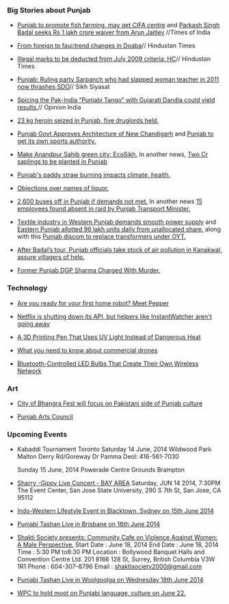 ### Big Stories about Punjab

- [Punjab to promote fish farming, may get CIFA centre](http://timesofindia.indiatimes.com/city/chandigarh/Punjab-to-promote-fish-farming-may-get-CIFA-centre/articleshow/36460289.cms) and [Parkash Singh Badal seeks Rs 1 lakh crore waiver from Arun Jaitley](http://timesofindia.indiatimes.com/india/Parkash-Singh-Badal-seeks-Rs-1-lakh-crore-waiver-from-Arun-Jaitley/articleshow/36459192.cms) //Times of India

- [From foreign to fauj:trend changes in Doaba](http://www.hindustantimes.com/punjab/jalandhar/from-foreign-to-fauj-trend-changes-in-doaba/article1-1228499.aspx)// Hindustan Times

- [Illegal marks to be deducted from July 2009 criteria: HC](http://www.hindustantimes.com/punjab/chandigarh/illegal-marks-to-be-deducted-from-july-2009-criteria-hc/article1-1228544.aspx)// Hindustan Times

- [Punjab: Ruling party Sarpanch who had slapped woman teacher in 2011 now thrashes SDO](http://www.sikhsiyasat.net/2014/06/11/punjab-ruling-party-sarpanch-who-had-slapped-woman-teacher-in-2001-now-thrashes-sdo/)// Sikh Siyasat

- [Spicing the Pak-India “Punjabi Tango” with Gujarati Dandia could yield results.](http://ahlu-india.com/2014/06/11/spicing-the-pak-india-punjabi-tango-with-gujarati-dandia-could-yield-results/)// Opinion India

- [23 kg heroin seized in Punjab, five druglords held.](http://www.siasat.com/english/news/23-kg-heroin-seized-punjab-five-druglords-held)<!--- Siasat.com -->

- [Punjab Govt Approves Architecture of New Chandigarh](http://www.outlookindia.com/news/article/Punjab-Govt-Approves-Architecture-of-New-Chandigarh/844033)<!--- Outlook India --> and [Punjab to get its own sports authority.](http://www.hindustantimes.com/punjab/chandigarh/punjab-to-get-its-own-sports-authority/article1-1228239.aspx)<!--- Hindustan Times -->

- [Make Anandpur Sahib green city: EcoSikh.](http://jagopunjabjagoindia.com/make-anandpur-sahib-green-city-ecosikh-32652)<!--- Jago Punjab Jago India --> In another news, [Two Cr saplings to be planted in Punjab](http://www.business-standard.com/article/pti-stories/two-cr-saplings-to-be-planted-in-punjab-114061200948_1.html)<!--- Business Standard -->

- [Punjab's paddy straw burning impacts climate, health.](http://www.business-standard.com/article/news-ians/punjab-s-paddy-straw-burning-impacts-climate-health-114061000569_1.html)<!--- Business Standard -->

- [Objections over names of liquor.](http://timesofindia.indiatimes.com/india/Objections-over-names-of-liquor/articleshow/36310117.cms)<!--- Times of India -->
 
- [2,600 buses off in Punjab if demands not met.](http://www.business-standard.com/article/current-affairs/2-600-buses-off-in-punjab-if-demands-not-met-114060901127_1.html)<!--- Business Standard --> In another news [15 employees found absent in raid by Punjab Transport Minister.](http://www.business-standard.com/article/pti-stories/15-employees-found-absent-in-raid-by-punjab-transport-minister-114060900617_1.html)<!--- Business Standard -->

- [Textile industry in Western Punjab demands smooth power supply](http://www.nation.com.pk/business/08-Jun-2014/textile-industry-in-punjab-demands-smooth-power-supply) <!--- The Nation -->  and [Eastern Punjab allotted 96 lakh units daily from unallocated share.](http://indianpowersector.com/home/2014/06/punjab-allotted-96-lakh-units-daily-from-unallocated-share/) <!-- Indian Power Sector --> along with this [Punjab discom to replace transformers under OYT.](http://www.thehindubusinessline.com/news/states/punjab-discom-to-replace-transformers-under-oyt/article6094768.ece)<!--- The Hindu Business line -->

- [After Badal’s tour, Punjab officials take stock of air pollution in Kanakwal, assure villagers of help.](http://indianexpress.com/article/cities/chandigarh/officials-visit-kanakwal-village-to-redress-grievance-over-air-pollution/) <!--- Indian Express -->

- [Former Punjab DGP Sharma Charged With Murder.](http://thelinkpaper.ca/?p=38147) <!--- The Link -->

### Technology

- [Are you ready for your first home robot? Meet Pepper](http://www.engadget.com/2014/06/12/home-robot-pepper/)<!--- Engadget.com -->

- [Netflix is shutting down its API, but helpers like InstantWatcher aren't going away](http://developer.netflix.com/blog/read/Retiring_the_Netflix_Public_API)<!---Netflix -->

- [A 3D Printing Pen That Uses UV Light Instead of Dangerous Heat](http://gizmodo.com/a-3d-printing-pen-that-uses-uv-light-instead-of-dangero-1588171103)<!--- Gizmodo.com -->

- [What you need to know about commercial drones](http://www.engadget.com/2014/06/13/commercial-drone-explainer/)<!--- Engadget.com -->

- [Bluetooth-Controlled LED Bulbs That Create Their Own Wireless Network](http://gizmodo.com/bluetooth-controlled-led-bulbs-that-create-their-own-wi-1585962628)<!--- Gizmodo.com -->


<!--- ### Business -->

### Art

- [City of Bhangra Fest will focus on Pakistani side of Punjab culture](http://www.vancouverdesi.com/news/city-of-bhangra-fest-will-focus-on-pakistani-side-of-punjab-culture/755098/) <!--- Vancouver Desi -->

- [Punjab Arts Council](http://www.punjabartscouncil.com/7-news/386-culture-call)<!--- punjab arts council -->

### Upcoming Events

- Kabaddi Tournament Toronto
	Saturday 14 June, 2014
	Wildwood Park Malton
	Derry Rd/Goreway Dr
	Pamma Deol: 416-561-7030

	Sunday 15 June, 2014
	Powerade Centre Grounds Brampton

- [Sharry -Gippy Live Concert - BAY AREA](http://events.sulekha.com/desi-rock-star_event-in_san-jose-ca_294241) Saturday, JUN 14 2014,  7:30PM
	The Event Center, San Jose State University, 290 S 7th St, San Jose, CA 95112<!--- events.Sulekha.com -->
	
- [Indo-Western Lifestyle Event in Blacktown, Sydney on 15th June 2014](http://singh.com.au/indo-western-lifestyle-event-in-blacktown-sydney-on-15th-june-2014/)<!--- singh.com.au -->
	
- [Punjabi Tashan Live in Brisbane on 16th June 2014](http://singh.com.au/punjabi-tashan-live-in-brisbane-on-16th-june-2014/)<!--- singh.com.au -->

- [Shakti Society presents: Community Cafe on Violence Against Women: A Male Perspective.](http://www.desievents.ca/?event=shakti-society-presents-community-cafe-on-violence-against-women-a-male-perspective)
	Start Date : June 18, 2014 
	End Date : June 18, 2014 
	Time : 5:30 PM	 to8:30 PM
	Location : 
	Bollywood Banquet Halls and Convention Centre Ltd. 201 8166 128 St, Surrey, British Columbia V3W 1R1
	Phone : 604-307-8796 
	Email : shaktisociety2000@gmail.com <!--- Desi Events -->

- [Punjabi Tashan Live in Woolgoolga on Wednesday 18th June 2014](http://singh.com.au/punjabi-tashan-live-in-woolgoolga-on-wednesday-18th-june-2014/) <!--- singh.com.au -->

- [WPC to hold moot on Punjabi language, culture on June 22.](http://www.dailytimes.com.pk/national/10-Jun-2014/wpc-to-hold-moot-on-punjabi-language-culture-on-june-22)<!--- Daily Times -->
